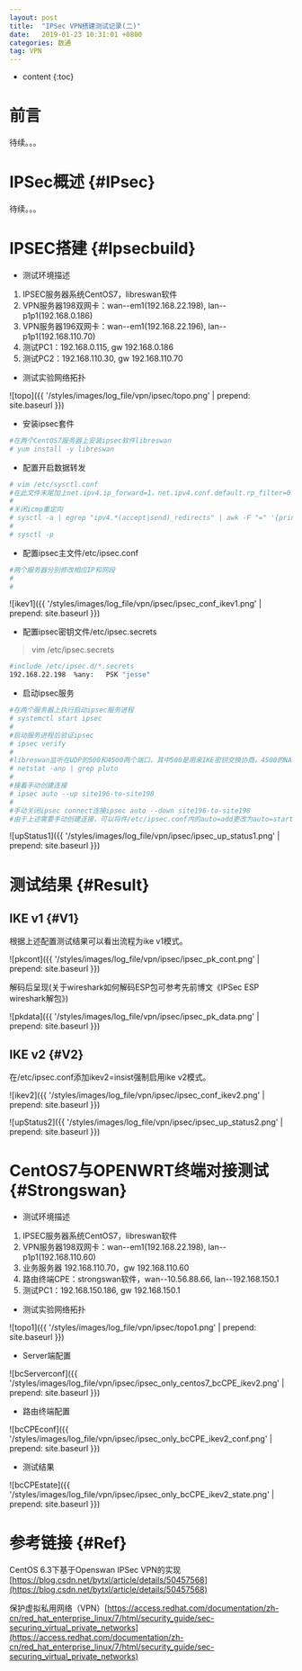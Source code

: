 ```yaml
---
layout: post
title:  "IPSec VPN搭建测试记录(二)"
date:   2019-01-23 10:31:01 +0800
categories: 数通
tag: VPN
---
```


* content
{:toc}


前言
====================================
待续。。。

IPSec概述                                                    {#IPsec}
====================================
待续。。。

IPSEC搭建                                                    {#Ipsecbuild}
====================================
+ 测试环境描述
1. IPSEC服务器系统CentOS7，libreswan软件
2. VPN服务器198双网卡：wan--em1(192.168.22.198), lan--p1p1(192.168.0.186)
3. VPN服务器196双网卡：wan--em1(192.168.22.196), lan--p1p1(192.168.110.70)
4. 测试PC1：192.168.0.115, gw 192.168.0.186
5. 测试PC2：192.168.110.30, gw 192.168.110.70
+ 测试实验网络拓扑

![topo]({{ '/styles/images/log_file/vpn/ipsec/topo.png' | prepend: site.baseurl  }})

+ 安装ipsec套件
```bash
#在两个CentOS7服务器上安装ipsec软件libreswan
# yum install -y libreswan
```

+ 配置开启数据转发
```bash
# vim /etc/sysctl.conf
#在此文件末尾加上net.ipv4.ip_forward=1，net.ipv4.conf.default.rp_filter=0
#
#关闭icmp重定向
# sysctl -a | egrep "ipv4.*(accept|send)_redirects" | awk -F "=" '{print$1"= 0"}' >> /etc/sysctl.conf
#
# sysctl -p
```

+ 配置ipsec主文件/etc/ipsec.conf
```bash
#两个服务器分别修改相应IP和网段
#
#
```
![ikev1]({{ '/styles/images/log_file/vpn/ipsec/ipsec_conf_ikev1.png' | prepend: site.baseurl  }})

+ 配置ipsec密钥文件/etc/ipsec.secrets
> vim /etc/ipsec.secrets
```bash
#include /etc/ipsec.d/*.secrets
192.168.22.198  %any:   PSK "jesse"
```

+ 启动ipsec服务
```bash
#在两个服务器上执行启动ipsec服务进程
# systemctl start ipsec
#
#启动服务进程后验证ipsec
# ipsec verify
#
#libreswan监听在UDP的500和4500两个端口，其中500是用来IKE密钥交换协商，4500的NAT-T是nat穿透的
# netstat -anp | grep pluto
#
#接着手动创建连接
# ipsec auto --up site196-to-site198
#
#手动关闭ipsec connect连接ipsec auto --down site196-to-site198
#由于上述需要手动创建连接，可以将件/etc/ipsec.conf内的auto=add更改为auto=start则可启动ipsec时就可自动进行连接。
```
![upStatus1]({{ '/styles/images/log_file/vpn/ipsec/ipsec_up_status1.png' | prepend: site.baseurl  }})

测试结果                                                    {#Result}
====================================

IKE v1                                                    {#V1}
------------------------------------

根据上述配置测试结果可以看出流程为ike v1模式。

![pkcont]({{ '/styles/images/log_file/vpn/ipsec/ipsec_pk_cont.png' | prepend: site.baseurl  }})

解码后呈现(关于wireshark如何解码ESP包可参考先前博文《IPSec ESP wireshark解包》)

![pkdata]({{ '/styles/images/log_file/vpn/ipsec/ipsec_pk_data.png' | prepend: site.baseurl  }})

IKE v2                                                    {#V2}
------------------------------------

在/etc/ipsec.conf添加ikev2=insist强制启用ike v2模式。

![ikev2]({{ '/styles/images/log_file/vpn/ipsec/ipsec_conf_ikev2.png' | prepend: site.baseurl  }})

![upStatus2]({{ '/styles/images/log_file/vpn/ipsec/ipsec_up_status2.png' | prepend: site.baseurl  }})

CentOS7与OPENWRT终端对接测试                                                    {#Strongswan}
====================================
+ 测试环境描述
1. IPSEC服务器系统CentOS7，libreswan软件
2. VPN服务器198双网卡：wan--em1(192.168.22.198), lan--p1p1(192.168.110.60)
3. 业务服务器 192.168.110.70，gw 192.168.110.60
4. 路由终端CPE：strongswan软件，wan--10.56.88.66, lan--192.168.150.1
5. 测试PC1：192.168.150.186, gw 192.168.150.1
+ 测试实验网络拓扑

![topo1]({{ '/styles/images/log_file/vpn/ipsec/topo1.png' | prepend: site.baseurl  }})

+ Server端配置

![bcServerconf]({{ '/styles/images/log_file/vpn/ipsec/ipsec_only_centos7_bcCPE_ikev2.png' | prepend: site.baseurl  }})

+ 路由终端配置

![bcCPEconf]({{ '/styles/images/log_file/vpn/ipsec/ipsec_only_bcCPE_ikev2_conf.png' | prepend: site.baseurl  }})

+ 测试结果

![bcCPEstate]({{ '/styles/images/log_file/vpn/ipsec/ipsec_only_bcCPE_ikev2_state.png' | prepend: site.baseurl  }})


参考链接                                                    {#Ref}
====================================
CentOS 6.3下基于Openswan IPSec VPN的实现[https://blog.csdn.net/bytxl/article/details/50457568](https://blog.csdn.net/bytxl/article/details/50457568)

保护虚拟私用网络（VPN）[https://access.redhat.com/documentation/zh-cn/red_hat_enterprise_linux/7/html/security_guide/sec-securing_virtual_private_networks](https://access.redhat.com/documentation/zh-cn/red_hat_enterprise_linux/7/html/security_guide/sec-securing_virtual_private_networks)
